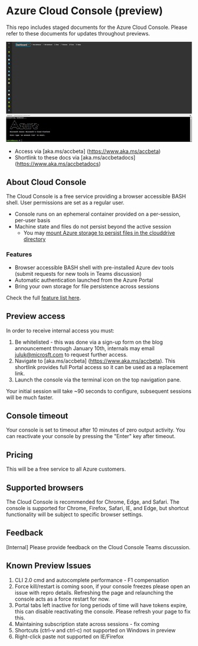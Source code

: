 # Azure Cloud Console (preview)
This repo includes staged documents for the Azure Cloud Console. Please refer to these documents for updates throughout previews.

![](media/beta-screenshot.png)

* Access via [aka.ms/accbeta] (https://www.aka.ms/accbeta)
* Shortlink to these docs via [aka.ms/accbetadocs] (https://www.aka.ms/accbetadocs)

## About Cloud Console
The Cloud Console is a free service providing a browser accessible BASH shell. User permissions are set as a regular user.
* Console runs on an ephemeral container provided on a per-session, per-user basis
* Machine state and files do not persist beyond the active session 
  * You may [mount Azure storage to persist files in the clouddrive directory](/How-to/acc-persisting-storage.md)

### Features
* Browser accessible BASH shell with pre-installed Azure dev tools (submit requests for new tools in Teams discussion)
* Automatic authentication launched from the Azure Portal
* Bring your own storage for file persistence across sessions

Check the full [feature list here](Concepts/acc-features.md).

## Preview access 
In order to receive internal access you must:

1. Be whitelisted - this was done via a sign-up form on the blog announcement through January 10th, internals may email juluk@microsft.com to request further access. <br>
2. Navigate to [aka.ms/accbeta] (https://www.aka.ms/accbeta). This shortlink provides full Portal access so it can be used as a replacement link. <br>
3. Launch the console via the terminal icon on the top navigation pane.

Your initial session will take ~90 seconds to configure, subsequent sessions will be much faster.

## Console timeout
Your console is set to timeout after 10 minutes of zero output activity. 
You can reactivate your console by pressing the "Enter" key after timeout.

## Pricing
This will be a free service to all Azure customers.

## Supported browsers
The Cloud Console is recommended for Chrome, Edge, and Safari. 
The console is supported for Chrome, Firefox, Safari, IE, and Edge, but shortcut functionality will be subject to specific browser settings.

## Feedback
[Internal] Please provide feedback on the Cloud Console Teams discussion.

## Known Preview Issues
1. CLI 2.0 cmd and autocomplete performance - F1 compensation
2. Force kill/restart is coming soon, if your console freezes please open an issue with repro details. Refreshing the page and relaunching the console acts as a force restart for now.
3. Portal tabs left inactive for long periods of time will have tokens expire, this can disable reactivating the console. Please refresh your page to fix this.
4. Maintaining subscription state across sessions - fix coming
5. Shortcuts (ctrl-v and ctrl-c) not supported on Windows in preview
6. Right-click paste not supported on IE/Firefox
